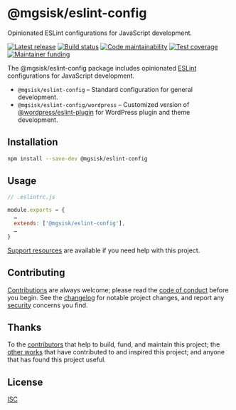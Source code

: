 # @mgsisk/eslint-config

Opinionated ESLint configurations for JavaScript development.

[![Latest release][badge-release]][url-release]
[![Build status][badge-build]][url-build]
[![Code maintainability][badge-maintainability]][url-maintainability]
[![Test coverage][badge-coverage]][url-coverage]
[![Maintainer funding][badge-funding]][url-funding]

The @mgsisk/eslint-config package includes opinionated [ESLint][] configurations
for JavaScript development.

- `@mgsisk/eslint-config` – Standard configuration for general development.
- `@mgsisk/eslint-config/wordpress` – Customized version of
  [@wordpress/eslint-plugin][] for WordPress plugin and theme development.

## Installation

```sh
npm install --save-dev @mgsisk/eslint-config
```

## Usage

```js
// .eslintrc.js

module.exports = {
  …
  extends: ['@mgsisk/eslint-config'],
  …
}
```

[Support resources][] are available if you need help with this project.

## Contributing

[Contributions][] are always welcome; please read the [code of conduct][]
before you begin. See the [changelog][] for notable project changes, and report
any [security][] concerns you find.

## Thanks

To the [contributors][] that help to build, fund, and maintain this project;
the [other works][] that have contributed to and inspired this project; and
anyone that has found this project useful.

## License

[ISC][]

[@wordpress/eslint-plugin]: https://www.npmjs.com/package/@wordpress/eslint-plugin
[badge-coverage]: https://img.shields.io/codeclimate/coverage/mgsisk/eslint-config
[badge-build]: https://img.shields.io/github/workflow/status/mgsisk/eslint-config/build
[badge-funding]: https://img.shields.io/liberapay/receives/mgsisk
[badge-maintainability]: https://img.shields.io/codeclimate/maintainability/mgsisk/eslint-config
[badge-release]: https://img.shields.io/github/v/tag/mgsisk/eslint-config?sort=semver
[changelog]: docs/CHANGELOG.md
[code of conduct]: https://github.com/mgsisk/eslint-config/blob/master/docs/CODE_OF_CONDUCT.md
[contributions]: https://github.com/mgsisk/eslint-config/blob/master/docs/CONTRIBUTING.md
[contributors]: https://github.com/mgsisk/eslint-config/blob/master/docs/AUTHORS.md
[eslint]: https://eslint.org
[isc]: https://github.com/mgsisk/eslint-config/blob/master/LICENSE.md
[other works]: https://github.com/mgsisk/eslint-config/blob/master/docs/THANKS.md
[security]: https://github.com/mgsisk/eslint-config/blob/master/docs/SECURITY.md
[support resources]: https://github.com/mgsisk/eslint-config/blob/master/docs/SUPPORT.md
[url-coverage]: https://codeclimate.com/github/mgsisk/eslint-config
[url-build]: https://github.com/mgsisk/eslint-config/actions?query=workflow%3Abuild
[url-funding]: https://github.com/mgsisk/eslint-config/blob/master/docs/CONTRIBUTING.md#funding
[url-maintainability]: https://codeclimate.com/github/mgsisk/eslint-config
[url-release]: https://github.com/mgsisk/eslint-config/releases
